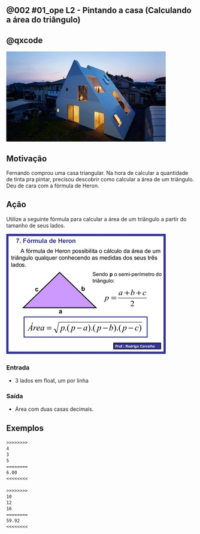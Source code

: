 ## @002 #01_ope L2 - Pintando a casa (Calculando a área do triângulo)
## @qxcode

![](__capa.jpg)

## Motivação

Fernando comprou uma casa triangular. Na hora de calcular a quantidade de tinta pra pintar, precisou descobrir como calcular a área de um triângulo. Deu de cara com a fórmula de Heron.

## Ação

Utilize a seguinte fórmula para calcular a área de um triângulo a partir do tamanho de seus lados.

![](__heron.jpg)

### Entrada
- 3 lados em float, um por linha

### Saída
- Área com duas casas decimais.

## Exemplos

```
>>>>>>>>
4
3
5
========
6.00
<<<<<<<<

>>>>>>>>
10
12
16
========
59.92
<<<<<<<<
```

#

<!---
>>>>>>>>
12
15
13
========
74.83
<<<<<<<<

>>>>>>>>
3.4
4.5
5.1
========
7.51
<<<<<<<<
---!>
